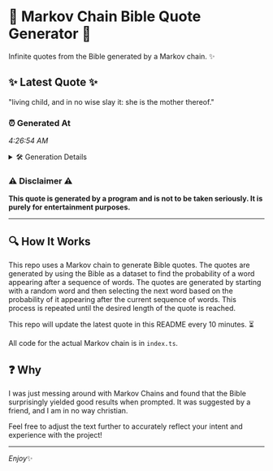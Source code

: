 # 📖 Markov Chain Bible Quote Generator 📖

Infinite quotes from the Bible generated by a Markov chain. ✨

## ✨ Latest Quote ✨
"living child, and in no wise slay it: she is the mother thereof."

### ⏰ Generated At
*4:26:54 AM*

<details>
    <summary>🛠️ Generation Details</summary>
    <p>
        <strong>🌱 Seed:</strong> living<br>
        <strong>🔄 Iterations:</strong> 12<br>
        <strong>📜 Context History:</strong><br>[ living ]: child,<br>[ living, child, ]: and<br>[ living, child,, and ]: in<br>[ living, child,, and, in ]: no<br>[ living, child,, and, in, no ]: wise<br>[ living, child,, and, in, no, wise ]: slay<br>[ child,, and, in, no, wise, slay ]: it:<br>[ and, in, no, wise, slay, it: ]: she<br>[ in, no, wise, slay, it:, she ]: is<br>[ no, wise, slay, it:, she, is ]: the<br>[ wise, slay, it:, she, is, the ]: mother<br>[ slay, it:, she, is, the, mother ]: thereof.<br>
    </p>
</details>

### ⚠️ Disclaimer ⚠️
**This quote is generated by a program and is not to be taken seriously. It is purely for entertainment purposes.**

---

## 🔍 How It Works

This repo uses a Markov chain to generate Bible quotes. The quotes are generated by using the Bible as a dataset to find the probability of a word appearing after a sequence of words. The quotes are generated by starting with a random word and then selecting the next word based on the probability of it appearing after the current sequence of words. This process is repeated until the desired length of the quote is reached.

This repo will update the latest quote in this README every 10 minutes. ⏳

All code for the actual Markov chain is in `index.ts`.

## ❓ Why

I was just messing around with Markov Chains and found that the Bible surprisingly yielded good results when prompted. 
It was suggested by a friend, and I am in no way christian.

Feel free to adjust the text further to accurately reflect your intent and experience with the project!

---

*Enjoy*✨
